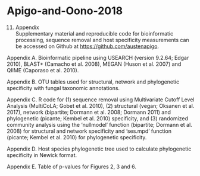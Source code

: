 # Apigo-and-Oono-2018

11.	Appendix  
Supplementary material and reproducible code for bioinformatic processing, sequence removal and host specificity measurements can be accessed on Github at https://github.com/austenapigo.

Appendix A. Bioinformatic pipeline using USEARCH (version 9.2.64; Edgar 2010), BLAST+ (Camacho et al. 2008), MEGAN (Huson et al. 2007) and QIIME (Caporaso et al. 2010).

Appendix B. OTU tables used for structural, network and phylogenetic specificity with fungal taxonomic annotations.

Appendix C. R code for (1) sequence removal using Multivariate Cutoff Level Analysis (MultiCoLA; Gobet et al. 2010), (2) structural (vegan; Oksanen et al. 2017), network (bipartite; Dormann et al. 2008; Dormann 2011) and phylogenetic (picante; Kembel et al. 2010) specificity, and (3) randomized community analysis using the ‘nullmodel’ function (bipartite; Dormann et al. 2008) for structural and network specificity and ‘ses.mpd’ function (picante; Kembel et al. 2010) for phylogenetic specificity.

Appendix D. Host species phylogenetic tree used to calculate phylogenetic specificity in Newick format. 

Appendix E. Table of p-values for Figures 2, 3 and 6.
